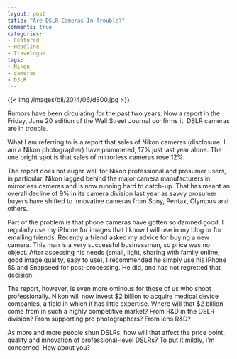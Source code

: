 ```yaml
---
layout: post
title: "Are DSLR Cameras In Trouble?"
comments: true
categories:
- Featured
- Headline
- Travelogue
tags:
- Nikon
- cameras
- DSLR
---
```


{{<  img /images/bli/2014/06/d800.jpg  >}}

Rumors have been circulating for the past two years. Now a report in the Friday, June 20 edition of the Wall Street Journal confirms it. DSLR cameras are in trouble. 

<!--more-->

What I am referring to is a report that sales of Nikon cameras  (disclosure: I am a Nikon photographer) have plummeted, 17% just last year alone. The one bright spot is that sales of mirrorless cameras rose 12%. 

The report does not auger well for Nikon professional and prosumer users, in particular. Nikon lagged behind the major camera manufacturers in mirrorless cameras and is now running hard to catch-up. That has meant an overall decline of 9% in its camera division last year as savvy prosumer buyers have shifted to innovative cameras from Sony, Pentax, Olympus and others. 

Part of the problem is that phone cameras have gotten so damned good. I regularly use my iPhone for images that I know I will use in my blog or for emailing friends. Recently a friend asked my advice for buying a new camera. This man is a very successful businessman, so price was no object. After assessing his needs (small, light, sharing with family online, good image quality, easy to use), I recommended he simply use his iPhone 5S and Snapseed for post-processing. He did, and has not regretted that decision. 

The report, however, is even more ominous for those of us who shoot professionally. Nikon will now invest $2 billion to acquire medical device companies, a field in which it has little expertise. Where will that $2 billion come from in such a highly competitive market? From R&D in the DSLR division? From supporting pro photographers? From lens R&D?

As more and more people shun DSLRs, how will that affect the price point, quality and innovation of professional-level DSLRs? To put it mildly, I'm concerned. How about you?
